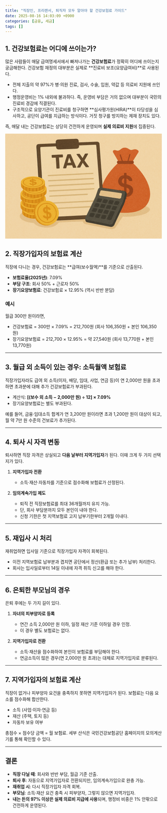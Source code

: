 ```yaml
---
title: "직장인, 프리랜서, 퇴직자 모두 알아야 할 건강보험료 가이드"
date: 2025-08-16 14:03:09 +0900
categories: [금융, 세금]
tags: []
---
```


## 1. 건강보험료는 어디에 쓰이는가?

많은 사람들이 매달 급여명세서에서 빠져나가는 **건강보험료**가 정확히 어디에 쓰이는지 궁금해한다.
건강보험 재정의 대부분은 실제로 **진료비 보조(요양급여비)**로 사용된다.

* 전체 지출의 약 97%가 병·의원 진료, 검사, 수술, 입원, 약값 등 의료비 지원에 쓰인다.
* 행정운영비는 1% 내외에 불과하다. 즉, 운영비 부담은 거의 없으며 대부분이 국민의 진료비 경감에 직결된다.
* 구조적으로 요양기관이 진료비를 청구하면 **심사평가원(HIRA)**이 타당성을 심사하고, 공단이 급여를 지급하는 방식이다. 거짓 청구를 방지하는 제재 장치도 있다.

즉, 매달 내는 건강보험료는 상당히 건전하게 운영되며 **실제 의료비 지원**에 집중된다.

![세금](assets/img/normal/tax.png)

## 2. 직장가입자의 보험료 계산

직장에 다니는 경우, 건강보험료는 **급여(보수월액)**를 기준으로 산출된다.

* **보험료율(2025년)**: 7.09%
* **부담 구조**: 회사 50% + 근로자 50%
* **장기요양보험료**: 건강보험료 × 12.95% (역시 반반 분담)

### 예시

월급 300만 원이라면,

* 건강보험료 = 300만 × 7.09% = 212,700원 (회사 106,350원 + 본인 106,350원)
* 장기요양보험료 = 212,700 × 12.95% = 약 27,540원 (회사 13,770원 + 본인 13,770원)

---

## 3. 월급 외 소득이 있는 경우: 소득월액 보험료

직장가입자라도 급여 외 소득(이자, 배당, 임대, 사업, 연금 등)이 연 2,000만 원을 초과하면 초과분에 대해 추가 건강보험료가 부과된다.

* 계산식: **[(보수 외 소득 − 2,000만 원) ÷ 12] × 7.09%**
* 장기요양보험료는 별도 부과된다.

예를 들어, 금융·임대소득 합계가 연 3,200만 원이라면 초과 1,200만 원이 대상이 되고, 월 약 7만 원 수준의 건보료가 추가된다.

---

## 4. 퇴사 시 자격 변동

퇴사하면 직장 자격은 상실되고 **다음 날부터 지역가입자**가 된다. 이때 크게 두 가지 선택지가 있다.

1. **지역가입자 전환**

   * 소득·재산·자동차를 기준으로 점수화해 보험료가 산정된다.

2. **임의계속가입 제도**

   * 퇴직 전 직장보험료를 최대 36개월까지 유지 가능.
   * 단, 회사 부담분까지 모두 본인이 내야 한다.
   * 신청 기한은 첫 지역보험료 고지 납부기한부터 2개월 이내다.

---

## 5. 재입사 시 처리

재취업하면 입사일 기준으로 직장가입자 자격이 회복된다.

* 이전 지역보험료 납부분과 겹치면 공단에서 정산(환급 또는 추가 납부) 처리한다.
* 회사는 입사일로부터 14일 이내에 자격 취득 신고를 해야 한다.

---

## 6. 은퇴한 부모님의 경우

은퇴 후에는 두 가지 길이 있다.

1. **자녀의 피부양자로 등록**

   * 연간 소득 2,000만 원 이하, 일정 재산 기준 이하일 경우 인정.
   * 이 경우 별도 보험료는 없다.

2. **지역가입자로 전환**

   * 소득·재산을 점수화하여 본인이 보험료를 부담해야 한다.
   * 연금소득이 많은 경우(연 2,000만 원 초과)는 대체로 지역가입자로 분류된다.

---

## 7. 지역가입자의 보험료 계산

직장이 없거나 피부양자 요건을 충족하지 못하면 지역가입자가 된다. 보험료는 다음 요소를 점수화해 합산한다.

* 소득 (사업·이자·연금 등)
* 재산 (주택, 토지 등)
* 자동차 보유 여부

총점수 × 점수당 금액 = 월 보험료.
세부 산식은 국민건강보험공단 홈페이지의 모의계산기를 통해 확인할 수 있다.

---

## 결론

* **직장 다닐 때**: 회사와 반반 부담, 월급 기준 산출.
* **퇴사 후**: 자동으로 지역가입자로 전환되지만, 임의계속가입으로 완충 가능.
* **재취업 시**: 다시 직장가입자 자격 회복.
* **부모님**: 소득·재산 요건 충족 시 피부양자, 그렇지 않으면 지역가입자.
* **내는 돈의 97% 이상은 실제 의료비 지급에 사용**되며, 행정비 비중은 1% 안팎으로 건전하게 운영된다.
